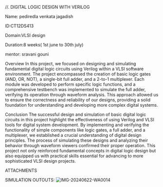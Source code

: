 //. DIGITAL LOGIC DESIGN WITH VERILOG

Name: pediredla venkata jagadish

ID:CT12DS413

Domain:VLSI design

Duration:8 weeks( 1st june to 30th july)

mentor: sravani gouni

Overview
In this project, we focused on designing and simulating fundamental digital logic circuits using Verilog within a VLSI software environment. The project encompassed the creation of basic logic gates (AND, OR, NOT), a single-bit full adder, and a 2-to-1 multiplexer. Each module was developed to perform specific logic functions, and a comprehensive testbench was implemented to simulate the full adder, verifying its operation through waveform analysis. This approach allowed us to ensure the correctness and reliability of our designs, providing a solid foundation for understanding and developing more complex digital systems.

Conclusion
The successful design and simulation of basic digital logic circuits in this project highlight the effectiveness of using Verilog and VLSI tools for digital system development. By implementing and verifying the functionality of simple components like logic gates, a full adder, and a multiplexer, we established a crucial understanding of digital design principles. The process of simulating these designs and analyzing their behavior through waveform viewers confirmed their proper operation. This project not only reinforced fundamental concepts in digital logic design but also equipped us with practical skills essential for advancing to more sophisticated VLSI design projects.

ATTACHMENTS

SIMULATION OUTOUTS:
![IMG-20240622-WA0014](https://github.com/Yaswanthatla/Codtech-task---1/assets/173559838/fc4685b2-48d3-447d-beb5-5b48392179e9)


